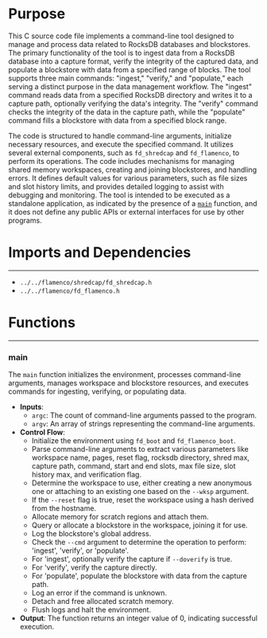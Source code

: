 # Purpose
This C source code file implements a command-line tool designed to manage and process data related to RocksDB databases and blockstores. The primary functionality of the tool is to ingest data from a RocksDB database into a capture format, verify the integrity of the captured data, and populate a blockstore with data from a specified range of blocks. The tool supports three main commands: "ingest," "verify," and "populate," each serving a distinct purpose in the data management workflow. The "ingest" command reads data from a specified RocksDB directory and writes it to a capture path, optionally verifying the data's integrity. The "verify" command checks the integrity of the data in the capture path, while the "populate" command fills a blockstore with data from a specified block range.

The code is structured to handle command-line arguments, initialize necessary resources, and execute the specified command. It utilizes several external components, such as `fd_shredcap` and `fd_flamenco`, to perform its operations. The code includes mechanisms for managing shared memory workspaces, creating and joining blockstores, and handling errors. It defines default values for various parameters, such as file sizes and slot history limits, and provides detailed logging to assist with debugging and monitoring. The tool is intended to be executed as a standalone application, as indicated by the presence of a [`main`](#main) function, and it does not define any public APIs or external interfaces for use by other programs.
# Imports and Dependencies

---
- `../../flamenco/shredcap/fd_shredcap.h`
- `../../flamenco/fd_flamenco.h`


# Functions

---
### main<!-- {{#callable:main}} -->
The `main` function initializes the environment, processes command-line arguments, manages workspace and blockstore resources, and executes commands for ingesting, verifying, or populating data.
- **Inputs**:
    - `argc`: The count of command-line arguments passed to the program.
    - `argv`: An array of strings representing the command-line arguments.
- **Control Flow**:
    - Initialize the environment using `fd_boot` and `fd_flamenco_boot`.
    - Parse command-line arguments to extract various parameters like workspace name, pages, reset flag, rocksdb directory, shred max, capture path, command, start and end slots, max file size, slot history max, and verification flag.
    - Determine the workspace to use, either creating a new anonymous one or attaching to an existing one based on the `--wksp` argument.
    - If the `--reset` flag is true, reset the workspace using a hash derived from the hostname.
    - Allocate memory for scratch regions and attach them.
    - Query or allocate a blockstore in the workspace, joining it for use.
    - Log the blockstore's global address.
    - Check the `--cmd` argument to determine the operation to perform: 'ingest', 'verify', or 'populate'.
    - For 'ingest', optionally verify the capture if `--doverify` is true.
    - For 'verify', verify the capture directly.
    - For 'populate', populate the blockstore with data from the capture path.
    - Log an error if the command is unknown.
    - Detach and free allocated scratch memory.
    - Flush logs and halt the environment.
- **Output**: The function returns an integer value of 0, indicating successful execution.


